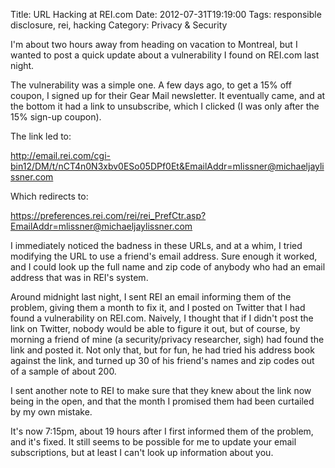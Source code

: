 Title: URL Hacking at REI.com
Date: 2012-07-31T19:19:00
Tags: responsible disclosure, rei, hacking
Category: Privacy & Security

I'm about two hours away from heading on vacation to Montreal, but I wanted to post a quick update about a vulnerability I found on REI.com last night.

The vulnerability was a simple one. A few days ago, to get a 15% off coupon, I signed up for their Gear Mail newsletter. It eventually came, and at the bottom it had a link to unsubscribe, which I clicked (I was only after the 15% sign-up coupon). 

The link led to:

http://email.rei.com/cgi-bin12/DM/t/nCT4n0N3xbv0ESo05DPf0Et&EmailAddr=mlissner@michaeljaylissner.com

Which redirects to:

https://preferences.rei.com/rei/rei_PrefCtr.asp?EmailAddr=mlissner@michaeljaylissner.com

I immediately noticed the badness in these URLs, and at a whim, I tried modifying the URL to use a friend's email address. Sure enough it worked, and I could look up the full name and zip code of anybody who had an email address that was in REI's system.

Around midnight last night, I sent REI an email informing them of the problem, giving them a month to fix it, and I posted on Twitter that I had found a vulnerability on REI.com. Naively, I thought that if I didn't post the link on Twitter, nobody would be able to figure it out, but of course, by morning a friend of mine (a security/privacy researcher, sigh) had found the link and posted it. Not only that, but for fun, he had tried his address book against the link, and turned up 30 of his friend's names and zip codes out of a sample of about 200.

I sent another note to REI to make sure that they knew about the link now being in the open, and that the month I promised them had been curtailed by my own mistake. 

It's now 7:15pm, about 19 hours after I first informed them of the problem, and it's fixed. It still seems to be possible for me to update your email subscriptions, but at least I can't look up information about you.
